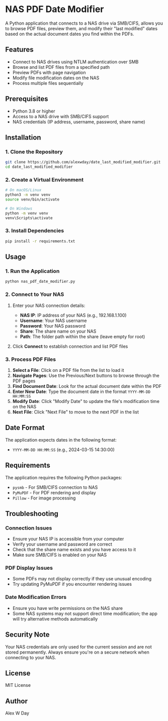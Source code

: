 # NAS PDF Date Modifier

A Python application that connects to a NAS drive via SMB/CIFS, allows you to browse PDF files, preview them, and modify their "last modified" dates based on the actual document dates you find within the PDFs.

## Features

- Connect to NAS drives using NTLM authentication over SMB
- Browse and list PDF files from a specified path
- Preview PDFs with page navigation
- Modify file modification dates on the NAS
- Process multiple files sequentially

## Prerequisites

- Python 3.8 or higher
- Access to a NAS drive with SMB/CIFS support
- NAS credentials (IP address, username, password, share name)

## Installation

### 1. Clone the Repository

```bash
git clone https://github.com/alexwday/date_last_modified_modifier.git
cd date_last_modified_modifier
```

### 2. Create a Virtual Environment

```bash
# On macOS/Linux
python3 -m venv venv
source venv/bin/activate

# On Windows
python -m venv venv
venv\Scripts\activate
```

### 3. Install Dependencies

```bash
pip install -r requirements.txt
```

## Usage

### 1. Run the Application

```bash
python nas_pdf_date_modifier.py
```

### 2. Connect to Your NAS

1. Enter your NAS connection details:
   - **NAS IP**: IP address of your NAS (e.g., 192.168.1.100)
   - **Username**: Your NAS username
   - **Password**: Your NAS password
   - **Share**: The share name on your NAS
   - **Path**: The folder path within the share (leave empty for root)

2. Click **Connect** to establish connection and list PDF files

### 3. Process PDF Files

1. **Select a File**: Click on a PDF file from the list to load it
2. **Navigate Pages**: Use the Previous/Next buttons to browse through the PDF pages
3. **Find Document Date**: Look for the actual document date within the PDF
4. **Enter New Date**: Type the document date in the format `YYYY-MM-DD HH:MM:SS`
5. **Modify Date**: Click "Modify Date" to update the file's modification time on the NAS
6. **Next File**: Click "Next File" to move to the next PDF in the list

## Date Format

The application expects dates in the following format:
- `YYYY-MM-DD HH:MM:SS` (e.g., 2024-03-15 14:30:00)

## Requirements

The application requires the following Python packages:
- `pysmb` - For SMB/CIFS connection to NAS
- `PyMuPDF` - For PDF rendering and display
- `Pillow` - For image processing

## Troubleshooting

### Connection Issues
- Ensure your NAS IP is accessible from your computer
- Verify your username and password are correct
- Check that the share name exists and you have access to it
- Make sure SMB/CIFS is enabled on your NAS

### PDF Display Issues
- Some PDFs may not display correctly if they use unusual encoding
- Try updating PyMuPDF if you encounter rendering issues

### Date Modification Errors
- Ensure you have write permissions on the NAS share
- Some NAS systems may not support direct time modification; the app will try alternative methods automatically

## Security Note

Your NAS credentials are only used for the current session and are not stored permanently. Always ensure you're on a secure network when connecting to your NAS.

## License

MIT License

## Author

Alex W Day